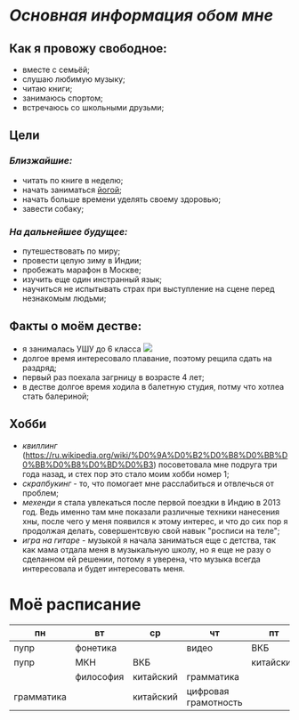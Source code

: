 # *Основная информация обом мне*
## **Как я провожу cвободное:**
   + вместе с семьёй;
   + слушаю любимую музыку;
   + читаю книги;
   + занимаюсь спортом;
   + встречаюсь со школьными друзьми;
## **Цели**
### *Близжайшие:*
   - читать по книге в неделю;
   - начать заниматься [йогой]( https://ru.wikipedia.org/wiki/%D0%99%D0%BE%D0%B3%D0%B0); 
   - начать больше времени уделять своему здоровью;
   - завести собаку;
### *На дальнейшее будущее:*
   - путешествовать по миру;
   - провести целую зиму в Индии;
   - пробежать марафон в Москве;
   - изучить еще один инстранный язык;
   - научиться не испытывать страх при выступление на сцене перед незнакомым людьми;
## **Факты о моём дестве:**
   - я занималась УШУ до 6 класса
   ![](https://upload.wikimedia.org/wikipedia/commons/4/47/%D0%9C%D0%B0%D1%81%D1%82%D0%B5%D1%80%D0%B0_%D0%A8%D0%BA%D0%BE%D0%BB%D1%8B_%D0%BA%D1%83%D0%BD%D0%B3-%D1%84%D1%83_%D0%B2_%D0%9E%D0%90%D0%AD_%28%D0%A5%D0%B0%D0%BD_%D0%B8_%D0%A2%D0%BE%D0%BD%D0%B8_%D0%A1%D1%8E%D1%8D%29.jpg)
   - долгое время интересовало плавание, поэтому рещила сдать на раздряд; 
   - первый раз поехала загрницу в возрасте 4 лет;
   - в дестве долгое время ходила в балетную студия, потму что хотлеа стать балериной;
 ## **Хобби**
   - *квиллинг* (<https://ru.wikipedia.org/wiki/%D0%9A%D0%B2%D0%B8%D0%BB%D0%BB%D0%B8%D0%BD%D0%B3>) посоветовала мне подруга три года назад, и стех пор это стало моим хобби номер 1; 
   - *скрапбукинг* - то, что помогает мне расслабиться и отвлечься от проблем;
   - *мехенди* я стала увлекаться после первой поездки в Индию в 2013 год. Ведь именно там мне показали различные техники нанесения хны, после чего у меня появился к этому интерес, и что до сих пор я продолжая делать, совершентсвую свой навык "росписи на теле";
   - *игра на гитаре* - музыкой я начала заниматься еще с детства, так как мама отдала меня в музыкальную школу, но я еще не разу о сделанном ей решении, потому я уверена, что музыка всегда интересовала и будет интересовать меня.
   # **Моё расписание**
   пн|вт|ср|чт|пт|сб
   ---|---|---|---|---|---
   пупр|фонетика|  |видео|ВКБ
   пупр|МКН|ВКБ|  |китайский
   |  |философия|китайский|грамматика|  |латинский
   грамматика| |китайский|цифровая грамотность
   


